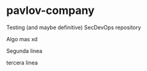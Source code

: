 # pavlov-company
Testing (and maybe definitive) SecDevOps repository

Algo mas xd

Segunda linea

tercera linea

